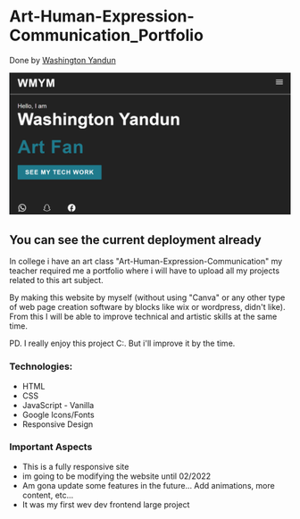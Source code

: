 # Art-Human-Expression-Communication_Portfolio

Done by [Washington Yandun](https://github.com/WashingtonYandun/Art-Human-Expression-Communication_Portfolio)

![Sample](/sample.png)

## You can see the current deployment already

In college i have an art class "Art-Human-Expression-Communication" my teacher required me a portfolio where i will have to upload all my projects related to this art subject.

By making this website by myself (without using "Canva" or any other type of web page creation software by blocks like wix or wordpress, didn't like). From this I will be able to improve technical and artistic skills at the same time.

PD. I really enjoy this project C:. But i'll improve it by the time.

### Technologies:

- HTML
- CSS
- JavaScript - Vanilla
- Google Icons/Fonts
- Responsive Design

### Important Aspects

- This is a fully responsive site
- im going to be modifying the website until 02/2022
- Am gona update some features in the future... Add animations, more content, etc...
- It was my first wev dev frontend large project

